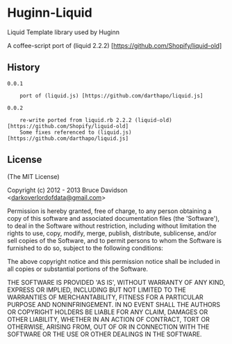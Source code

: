 # Huginn-Liquid

Liquid Template library used by Huginn

A coffee-script port of (liquid 2.2.2) [https://github.com/Shopify/liquid-old]

## History

    0.0.1

        port of (liquid.js) [https://github.com/darthapo/liquid.js]

    0.0.2

        re-write ported from liquid.rb 2.2.2 (liquid-old) [https://github.com/Shopify/liquid-old]
        Some fixes referenced to (liquid.js) [https://github.com/darthapo/liquid.js]

## License

(The MIT License)

Copyright (c) 2012 - 2013 Bruce Davidson &lt;darkoverlordofdata@gmail.com&gt;

Permission is hereby granted, free of charge, to any person obtaining
a copy of this software and associated documentation files (the
'Software'), to deal in the Software without restriction, including
without limitation the rights to use, copy, modify, merge, publish,
distribute, sublicense, and/or sell copies of the Software, and to
permit persons to whom the Software is furnished to do so, subject to
the following conditions:

The above copyright notice and this permission notice shall be
included in all copies or substantial portions of the Software.

THE SOFTWARE IS PROVIDED 'AS IS', WITHOUT WARRANTY OF ANY KIND,
EXPRESS OR IMPLIED, INCLUDING BUT NOT LIMITED TO THE WARRANTIES OF
MERCHANTABILITY, FITNESS FOR A PARTICULAR PURPOSE AND NONINFRINGEMENT.
IN NO EVENT SHALL THE AUTHORS OR COPYRIGHT HOLDERS BE LIABLE FOR ANY
CLAIM, DAMAGES OR OTHER LIABILITY, WHETHER IN AN ACTION OF CONTRACT,
TORT OR OTHERWISE, ARISING FROM, OUT OF OR IN CONNECTION WITH THE
SOFTWARE OR THE USE OR OTHER DEALINGS IN THE SOFTWARE.
